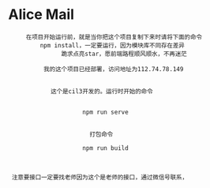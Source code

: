 
#                     Alice Mail
         在项目开始运行前，就是当你把这个项目复制下来时请将下面的命令
             npm install，一定要运行，因为模块库不同存在差异
                   跪求点亮star，愿前端路程顺风顺水，不再迷茫

              我的这个项目已经部署，访问地址为112.74.78.149
      
              
                这个是cil3开发的。运行时开始的命令


                         npm run serve


                           打包命令

                         npm run build
    


     注意要接口一定要找老师因为这个是老师的接口，通过微信号联系，



